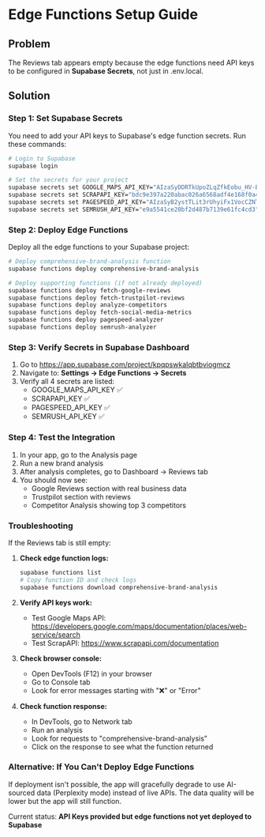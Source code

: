 # Edge Functions Setup Guide

## Problem
The Reviews tab appears empty because the edge functions need API keys to be configured in **Supabase Secrets**, not just in .env.local.

## Solution

### Step 1: Set Supabase Secrets

You need to add your API keys to Supabase's edge function secrets. Run these commands:

```bash
# Login to Supabase
supabase login

# Set the secrets for your project
supabase secrets set GOOGLE_MAPS_API_KEY="AIzaSyDDRTkUpoZLqZfkEobu_HV-B_efTEwYg0c"
supabase secrets set SCRAPAPI_KEY="bdc9e397a220abac026a6568adf4e168f0a4ea6f220fc16ed152da93e38277d2"
supabase secrets set PAGESPEED_API_KEY="AIzaSyB2ystTLit3rUhyiFx1VocCZNTbhDeWEEk"
supabase secrets set SEMRUSH_API_KEY="e9a5541ce20bf2d487b7139e61fc4cd3"
```

### Step 2: Deploy Edge Functions

Deploy all the edge functions to your Supabase project:

```bash
# Deploy comprehensive-brand-analysis function
supabase functions deploy comprehensive-brand-analysis

# Deploy supporting functions (if not already deployed)
supabase functions deploy fetch-google-reviews
supabase functions deploy fetch-trustpilot-reviews
supabase functions deploy analyze-competitors
supabase functions deploy fetch-social-media-metrics
supabase functions deploy pagespeed-analyzer
supabase functions deploy semrush-analyzer
```

### Step 3: Verify Secrets in Supabase Dashboard

1. Go to https://app.supabase.com/project/kpqpswkalqbtbviogmcz
2. Navigate to: **Settings → Edge Functions → Secrets**
3. Verify all 4 secrets are listed:
   - GOOGLE_MAPS_API_KEY ✅
   - SCRAPAPI_KEY ✅
   - PAGESPEED_API_KEY ✅
   - SEMRUSH_API_KEY ✅

### Step 4: Test the Integration

1. In your app, go to the Analysis page
2. Run a new brand analysis
3. After analysis completes, go to Dashboard → Reviews tab
4. You should now see:
   - Google Reviews section with real business data
   - Trustpilot section with reviews
   - Competitor Analysis showing top 3 competitors

### Troubleshooting

If the Reviews tab is still empty:

1. **Check edge function logs:**
   ```bash
   supabase functions list
   # Copy function ID and check logs
   supabase functions download comprehensive-brand-analysis
   ```

2. **Verify API keys work:**
   - Test Google Maps API: https://developers.google.com/maps/documentation/places/web-service/search
   - Test ScrapAPI: https://www.scrapapi.com/documentation

3. **Check browser console:**
   - Open DevTools (F12) in your browser
   - Go to Console tab
   - Look for error messages starting with "❌" or "Error"

4. **Check function response:**
   - In DevTools, go to Network tab
   - Run an analysis
   - Look for requests to "comprehensive-brand-analysis"
   - Click on the response to see what the function returned

### Alternative: If You Can't Deploy Edge Functions

If deployment isn't possible, the app will gracefully degrade to use AI-sourced data (Perplexity mode) instead of live APIs. The data quality will be lower but the app will still function.

Current status: **API Keys provided but edge functions not yet deployed to Supabase**
